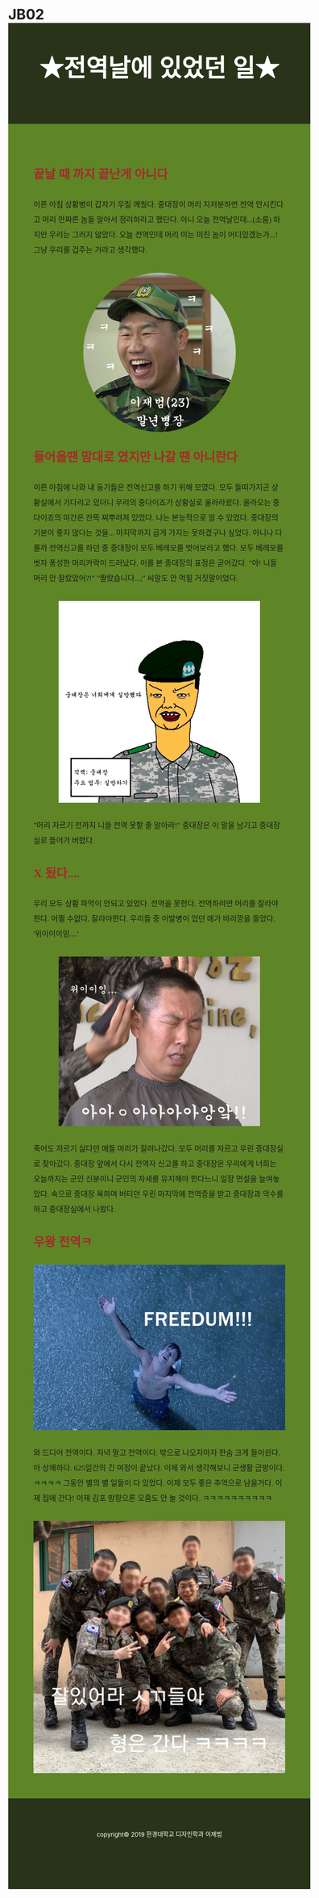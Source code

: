 # JB02
<!DOCTYPE html>
<html>
<head>
	<title>첫 과제</title>
	<link href="https://fonts.googleapis.com/css?family=Noto+Serif+KR" rel="stylesheet">
	<link href="https://fonts.googleapis.com/css?family=Stylish" rel="stylesheet">
    <style type="text/css">
    	.wrap{width: 500px; margin:auto; padding: 50px; 
    		background: #5e8626; font-family: 'Noto Serif KR', serif; font-size: 15px;}
		img{display: block; margin: auto; margin-top: 30px;}
		h1{margin: 0;}
		h2{margin: 0;margin-top: 30px; font-size: 24px; color: brown;}
		p{margin: 0px; margin-top: 30px; line-height: 2.0}
		body{margin: 0;}
		.circle{border-radius: 50%}
		.border{border: 8; width: 400px;}
		.border1{border: 8; width: 500px;}
		.header{width: 500px; height: 100px; margin: auto; padding: 50px;
	         background: #283319; color: white; font-family: 'Stylish', sans-serif; font-size: 24px; text-align: center;}	
		.footer{width: 500px; height: 100px; margin: auto; padding: 50px;
		    background: #283319; color: white; padding-top:30px; font-size:12px; text-align: center;}
	</style>
</head>
<body>
<div class="header">
	<h1>★전역날에 있었던 일★</h1>
</div>
<div class="wrap">
	<h2>끝날 때 까지 끝난게 아니다</h2>
	<p>이른 아침 상황병이 갑자기 우릴 깨웠다.
	중대장이 머리 지저분하면 전역 안시킨다고
	머리 안짜른 놈들 알아서 정리하라고 했단다.
	아니 오늘 전역날인데...(소름)
	하지만 우리는 그러지 않았다. 오늘 전역인데 
	머리 미는 미친 놈이 어디있겠는가...!
	그냥 우리를 겁주는 거라고 생각했다.</p>
	<img class="circle" src="전역.jpg">
    <h2>들어올땐 맘대로 였지만 나갈 땐 아니란다</h2>
	<p>이른 아침에 나와 내 동기들은 전역신고를 하기 위해 모였다.
	모두 들떠가지곤 상황실에서 기다리고 있더니
	우리의 중다이죠가 상황실로 올라라왔다. 
	올라오는 중다이죠의 미간은 잔뜩 찌뿌려져 있었다. 
    나는 본능적으로 알 수 있었다. 
    중대장의 기분이 좋지 않다는 것을...
    마지막까지 곱게 가지는 못하겠구나 싶었다.
    아니나 다를까 전역신고를 하던 중 중대장이 모두 베레모를 벗어보라고 했다.
    모두 베레모를 벗자 풍성한 머리카락이 드러났다. 이를 본 중대장의 표정은 굳어갔다.
    "야! 니들 머리 안 잘랐았어?!" 
     "짤랐습니다...;"
    씨알도 안 먹힐 거짓말이었다.</p>
    <img class="border" src="중대장.jpg">
    <p>"머리 자르기 전까지 니들 전역 못할 줄 알아라!"
    중대장은 이 말을 남기고 중대장실로 들어가 버렸다.</p>
    <h2>X 됬다....</h2>
    <p>우리 모두 상황 파악이 안되고 있었다.
    전역을 못한다. 전역하려면 머리를 잘라야 한다.
    어쩔 수없다. 잘라야한다. 우리들 중 이발병이 었던 애가 바리깡을 들었다.
    '위이이이잉....'</p>
    <img class="border" src="두발정리.jpg"> 
     <p>죽어도 자르기 싫다던 애들 머리가 잘려나갔다.
    모두 머리를 자르고 우린 중대장실로 찾아갔다.
    중대장 앞에서 다시 전역자 신고를 하고 
    중대장은 우리에게 너희는 오늘까지는 군인 신분이니 군인의 자세를 유지해야 한다느니
    일장 연설을 늘여놓았다. 속으로 중대장 욕하며 버티던 우린 
    마지막에 전역증을 받고 중대장과 악수를 하고 중대장실에서 나왔다.</p>
     <h2>우왕 전역ㅋ</h2>
     <img class="border1" src="탈출.jpg">
    <p>와 드디어 전역이다. 저녁 말고 전역이다.
    밖으로 나오자마자 한숨 크게 들이쉰다. 아 상쾌하다.
    625일간의 긴 여정이 끝났다. 이제 와서 생각해보니 군생활 금방이다. ㅋㅋㅋㅋ
    그동안 별의 별 일들이 다 있었다. 이제 모두 좋은 추억으로 남을거다.
    이제 집에 간다! 이제 김포 방향으론 오줌도 안 눌 것이다. ㅋㅋㅋㅋㅋㅋㅋㅋㅋㅋ</p>
	 <img class="border1" src="20190315_124752.jpg">
	
</div>
<div class="footer">
	<p>copyright© 2019 한경대학교 디자인학과 이재범</p>
</div>
</body>
</html>

